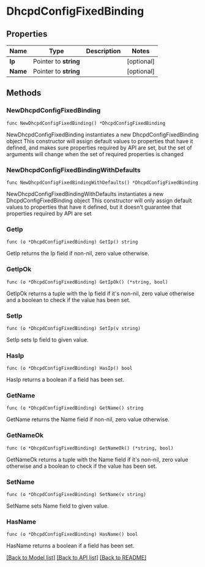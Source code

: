 # DhcpdConfigFixedBinding

## Properties

Name | Type | Description | Notes
------------ | ------------- | ------------- | -------------
**Ip** | Pointer to **string** |  | [optional] 
**Name** | Pointer to **string** |  | [optional] 

## Methods

### NewDhcpdConfigFixedBinding

`func NewDhcpdConfigFixedBinding() *DhcpdConfigFixedBinding`

NewDhcpdConfigFixedBinding instantiates a new DhcpdConfigFixedBinding object
This constructor will assign default values to properties that have it defined,
and makes sure properties required by API are set, but the set of arguments
will change when the set of required properties is changed

### NewDhcpdConfigFixedBindingWithDefaults

`func NewDhcpdConfigFixedBindingWithDefaults() *DhcpdConfigFixedBinding`

NewDhcpdConfigFixedBindingWithDefaults instantiates a new DhcpdConfigFixedBinding object
This constructor will only assign default values to properties that have it defined,
but it doesn't guarantee that properties required by API are set

### GetIp

`func (o *DhcpdConfigFixedBinding) GetIp() string`

GetIp returns the Ip field if non-nil, zero value otherwise.

### GetIpOk

`func (o *DhcpdConfigFixedBinding) GetIpOk() (*string, bool)`

GetIpOk returns a tuple with the Ip field if it's non-nil, zero value otherwise
and a boolean to check if the value has been set.

### SetIp

`func (o *DhcpdConfigFixedBinding) SetIp(v string)`

SetIp sets Ip field to given value.

### HasIp

`func (o *DhcpdConfigFixedBinding) HasIp() bool`

HasIp returns a boolean if a field has been set.

### GetName

`func (o *DhcpdConfigFixedBinding) GetName() string`

GetName returns the Name field if non-nil, zero value otherwise.

### GetNameOk

`func (o *DhcpdConfigFixedBinding) GetNameOk() (*string, bool)`

GetNameOk returns a tuple with the Name field if it's non-nil, zero value otherwise
and a boolean to check if the value has been set.

### SetName

`func (o *DhcpdConfigFixedBinding) SetName(v string)`

SetName sets Name field to given value.

### HasName

`func (o *DhcpdConfigFixedBinding) HasName() bool`

HasName returns a boolean if a field has been set.


[[Back to Model list]](../README.md#documentation-for-models) [[Back to API list]](../README.md#documentation-for-api-endpoints) [[Back to README]](../README.md)


